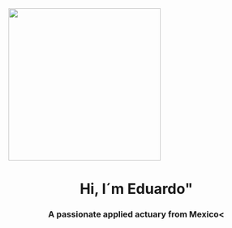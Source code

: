 <dev id="header" align="center">
  <img src= "[https://i.pinimg.com/originals/2e/e6/99/2ee6998e34c3e2eff7b894c66cfc5267.jpg](https://media.giphy.com/media/wz4jsOgrZgxHg8eUKf/giphy.gif)" width = "300"/ align="center">
  <h1 align = "center" >Hi, I´m Eduardo" </h1>
  <h3 align = "center" >A passionate applied actuary from Mexico< </h3> 
</dev

<!--
**EduardoAdame/EduardoAdame** is a ✨ _special_ ✨ repository because its `README.md` (this file) appears on your GitHub profile.

Here are some ideas to get you started:

- 🔭 I’m currently working on ...
- 🌱 I’m currently learning ...
- 👯 I’m looking to collaborate on ...
- 🤔 I’m looking for help with ...
- 💬 Ask me about ...
- 📫 How to reach me: ...
- 😄 Pronouns: ...
- ⚡ Fun fact: ...
-->
